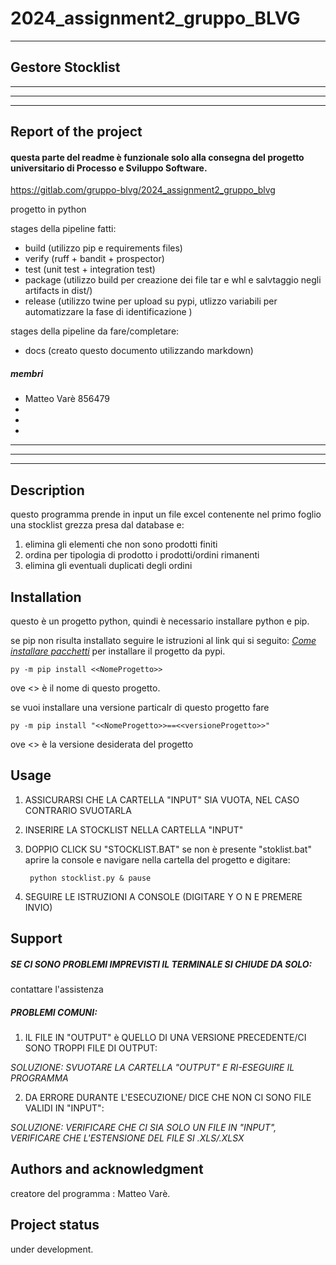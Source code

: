 # 2024_assignment2_gruppo_BLVG



******
## Gestore Stocklist
*****
******
******
## Report of the project

####  questa parte del readme è funzionale solo alla consegna del progetto universitario di Processo e Sviluppo Software.
https://gitlab.com/gruppo-blvg/2024_assignment2_gruppo_blvg

progetto in python

stages della pipeline fatti:

  - build (utilizzo pip e requirements files)
  - verify (ruff + bandit + prospector)
  - test (unit test + integration test)
  - package (utilizzo build per creazione dei file tar e whl e salvtaggio negli artifacts in dist/)
  - release (utilizzo twine per upload su pypi, utlizzo variabili per automatizzare la fase di identificazione )

stages della pipeline da fare/completare:
  - docs (creato questo documento utilizzando markdown)

##### membri
- Matteo Varè 856479
- 
- 
- 
******
******
******

## Description

questo programma prende in input un file excel contenente nel primo foglio una stocklist grezza presa dal database e:

1) elimina gli elementi che non sono prodotti finiti
2) ordina per tipologia di prodotto i prodotti/ordini rimanenti
3) elimina gli eventuali duplicati degli ordini

## Installation
questo è un progetto python, quindi è necessario installare python e pip.

se pip non risulta installato seguire le istruzioni al link qui si seguito:
_[Come installare pacchetti](https://packaging.python.org/en/latest/tutorials/installing-packages/)_
per installare il progetto da pypi.
``` 
py -m pip install <<NomeProgetto>>
```
ove <<NomeProgetto>> è il nome di questo progetto.

se vuoi installare una versione particalr di questo progetto fare
``` 
py -m pip install "<<NomeProgetto>>==<<versioneProgetto>>"
```
ove <<versioneProgetto>> è la versione desiderata del progetto 

## Usage
1) ASSICURARSI CHE LA CARTELLA "INPUT" SIA VUOTA, NEL CASO CONTRARIO SVUOTARLA

 2) INSERIRE LA STOCKLIST NELLA CARTELLA "INPUT"

3) DOPPIO CLICK SU "STOCKLIST.BAT" 
se non è presente "stoklist.bat" aprire la console e navigare nella cartella del progetto e digitare:

        python stocklist.py & pause

4) SEGUIRE LE ISTRUZIONI A CONSOLE (DIGITARE Y O N E PREMERE INVIO)
## Support
##### SE CI SONO PROBLEMI IMPREVISTI IL TERMINALE SI CHIUDE DA SOLO:
contattare l'assistenza

##### PROBLEMI COMUNI:
1.	IL FILE IN "OUTPUT" è QUELLO DI UNA VERSIONE PRECEDENTE/CI SONO TROPPI FILE DI OUTPUT:

_SOLUZIONE:_
_SVUOTARE LA CARTELLA "OUTPUT" E RI-ESEGUIRE IL PROGRAMMA_

2.	DA ERRORE DURANTE L'ESECUZIONE/ DICE CHE NON CI SONO FILE VALIDI IN "INPUT":

_SOLUZIONE:_
_VERIFICARE CHE CI SIA SOLO UN FILE IN "INPUT",_
_VERIFICARE CHE L'ESTENSIONE DEL FILE SI .XLS/.XLSX_

## Authors and acknowledgment
creatore del programma : Matteo Varè.

## Project status
under development.
